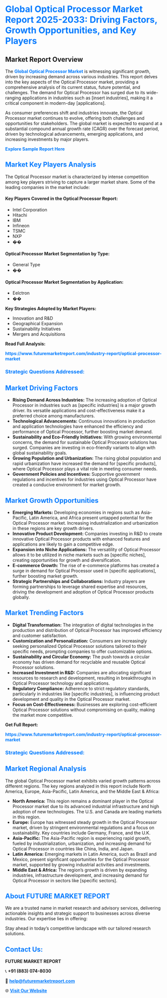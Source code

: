 <h1 style="color: #007BFF;">Global Optical Processor Market Report 2025-2033: Driving Factors, Growth Opportunities, and Key Players</h1>

<section id="overview">
<h2>Market Report Overview</h2>
<p>The <a href="https://www.futuremarketreport.com/industry-report/optical-processor-market" style="color: #007BFF; text-decoration: none;"><strong>Global Optical Processor Market</strong></a> is witnessing significant growth, driven by increasing demand across various industries. This report delves into the key aspects of the Optical Processor market, providing a comprehensive analysis of its current status, future potential, and challenges. The demand for Optical Processor has surged due to its wide-ranging applications in industries such as [insert industries], making it a critical component in modern-day [applications].</p>
<p>As consumer preferences shift and industries innovate, the Optical Processor market continues to evolve, offering both challenges and opportunities for stakeholders. The global market is expected to expand at a substantial compound annual growth rate (CAGR) over the forecast period, driven by technological advancements, emerging applications, and increasing investments by major players.</p>
</section>

<section id="overview">
<p><a href="https://www.futuremarketreport.com/request-sample/reportId=113851" style="color: #007BFF; text-decoration: none;"><strong>Explore Sample Report Here</strong></a></p>
</section>

<section id="key-players">
<h2 style="color: #007BFF;">Market Key Players Analysis</h2>
<p>The Optical Processor market is characterized by intense competition among key players striving to capture a larger market share. Some of the leading companies in the market include:</p>
<h4>Key Players Covered in the Optical Processor Report:</h4>
<ul><li>Intel Corporation</li><li>Hitachi</li><li>IBM</li><li>Infineon</li><li>TSMC</li><li>NXP</li><li>��</li></ul>
<h4>Optical Processor Market Segmentation by Type:</h4>
<ul><li>General Type</li><li>��</li></ul>

<h4>Optical Processor Market Segmentation by Application:</h4>
<ul><li>Eelctron</li><li>��</li></ul>
<p><strong>Key Strategies Adopted by Market Players:</strong></p>
<ul>
<li>Innovation and R&D</li>
<li>Geographical Expansion</li>
<li>Sustainability Initiatives</li>
<li>Mergers and Acquisitions</li>
</ul>
</section>

<section>
<p><strong>Read Full Analysis: </strong></p><a href="https://www.futuremarketreport.com/industry-report/optical-processor-market" style="color: #007BFF; text-decoration: none;"><strong>https://www.futuremarketreport.com/industry-report/optical-processor-market</strong></a>
<h3 style="color: #007BFF;">Strategic Questions Addressed:</h3>
</section>

<section id="driving-factors">
<h2 style="color: #007BFF;">Market Driving Factors</h2>
<ul>
<li><strong>Rising Demand Across Industries:</strong> The increasing adoption of Optical Processor in industries such as [specific industries] is a major growth driver. Its versatile applications and cost-effectiveness make it a preferred choice among manufacturers.</li>
<li><strong>Technological Advancements:</strong> Continuous innovations in production and application technologies have enhanced the efficiency and performance of Optical Processor, further boosting market demand.</li>
<li><strong>Sustainability and Eco-Friendly Initiatives:</strong> With growing environmental concerns, the demand for sustainable Optical Processor solutions has surged. Companies are investing in eco-friendly variants to align with global sustainability goals.</li>
<li><strong>Growing Population and Urbanization:</strong> The rising global population and rapid urbanization have increased the demand for [specific products], where Optical Processor plays a vital role in meeting consumer needs.</li>
<li><strong>Government Policies and Incentives:</strong> Supportive government regulations and incentives for industries using Optical Processor have created a conducive environment for market growth.</li>
</ul>
</section>

<section id="growth-opportunities">
<h2 style="color: #007BFF;">Market Growth Opportunities</h2>
<ul>
<li><strong>Emerging Markets:</strong> Developing economies in regions such as Asia-Pacific, Latin America, and Africa present untapped potential for the Optical Processor market. Increasing industrialization and urbanization in these regions are key growth drivers.</li>
<li><strong>Innovative Product Development:</strong> Companies investing in R&D to create innovative Optical Processor products with enhanced features and applications are likely to gain a competitive edge.</li>
<li><strong>Expansion into Niche Applications:</strong> The versatility of Optical Processor allows it to be utilized in niche markets such as [specific niches], creating opportunities for growth and diversification.</li>
<li><strong>E-commerce Growth:</strong> The rise of e-commerce platforms has created a surge in demand for Optical Processor used in [specific applications], further boosting market growth.</li>
<li><strong>Strategic Partnerships and Collaborations:</strong> Industry players are forming partnerships to leverage shared expertise and resources, driving the development and adoption of Optical Processor products globally.</li>
</ul>
</section>

<section id="trending-factors">
<h2 style="color: #007BFF;">Market Trending Factors</h2>
<ul>
<li><strong>Digital Transformation:</strong> The integration of digital technologies in the production and distribution of Optical Processor has improved efficiency and customer satisfaction.</li>
<li><strong>Customization and Personalization:</strong> Consumers are increasingly seeking personalized Optical Processor solutions tailored to their specific needs, prompting companies to offer customizable options.</li>
<li><strong>Sustainability and Circular Economy:</strong> The push towards a circular economy has driven demand for recyclable and reusable Optical Processor solutions.</li>
<li><strong>Increased Investment in R&D:</strong> Companies are allocating significant resources to research and development, resulting in breakthroughs in Optical Processor technology and applications.</li>
<li><strong>Regulatory Compliance:</strong> Adherence to strict regulatory standards, particularly in industries like [specific industries], is influencing product development and quality in the Optical Processor market.</li>
<li><strong>Focus on Cost-Effectiveness:</strong> Businesses are exploring cost-efficient Optical Processor solutions without compromising on quality, making the market more competitive.</li>
</ul>
</section>

<section>
<p><strong>Get Full Report: </strong></p><a href="https://www.futuremarketreport.com/industry-report/optical-processor-market" style="color: #007BFF; text-decoration: none;"><strong>https://www.futuremarketreport.com/industry-report/optical-processor-market</strong></a>
<h3 style="color: #007BFF;">Strategic Questions Addressed:</h3>
</section>


<section id="regional-analysis">
<h2 style="color: #007BFF;">Market Regional Analysis</h2>
<p>The global Optical Processor market exhibits varied growth patterns across different regions. The key regions analyzed in this report include North America, Europe, Asia-Pacific, Latin America, and the Middle East & Africa:</p>
<ul>
<li><strong>North America:</strong> This region remains a dominant player in the Optical Processor market due to its advanced industrial infrastructure and high adoption of new technologies. The U.S. and Canada are leading markets in this region.</li>
<li><strong>Europe:</strong> Europe has witnessed steady growth in the Optical Processor market, driven by stringent environmental regulations and a focus on sustainability. Key countries include Germany, France, and the U.K.</li>
<li><strong>Asia-Pacific:</strong> The Asia-Pacific region is experiencing rapid growth, fueled by industrialization, urbanization, and increasing demand for Optical Processor in countries like China, India, and Japan.</li>
<li><strong>Latin America:</strong> Emerging markets in Latin America, such as Brazil and Mexico, present significant opportunities for the Optical Processor market, supported by growing industrial activities and investments.</li>
<li><strong>Middle East & Africa:</strong> The region’s growth is driven by expanding industries, infrastructure development, and increasing demand for Optical Processor in sectors like [specific sectors].</li>
</ul>
</section>

<footer>
<h2 style="color: #007BFF;">About FUTURE MARKET REPORT</h2>
<p>We are a trusted name in market research and advisory services, delivering actionable insights and strategic support to businesses across diverse industries. Our expertise lies in offering:</p>

<p>Stay ahead in today’s competitive landscape with our tailored research solutions.</p>

<h2 style="color: #007BFF;">Contact Us:</h2>
<p><strong>FUTURE MARKET REPORT</strong></p>
<p>📞 <strong>+91 (883) 074-8030</strong></p>
<p>📧 <strong><a href="mailto:help@futuremarketreport.com" style="color: #007BFF;">help@futuremarketreport.com</a></strong></p>
<p>🌐 <strong><a href="https://www.futuremarketreport.com/" style="color: #007BFF;">Visit Our Website</a></strong></p>
</footer>